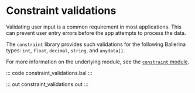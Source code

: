 # Constraint validations

Validating user input is a common requirement in most applications.  This can prevent user entry errors before the app attempts to process the data. 

The `constraint` library provides such validations for the following Ballerina types: `int`, `float`, `decimal`, `string`, and `anydata[]`.

For more information on the underlying module, see the [`constraint` module](https://lib.ballerina.io/ballerina/constraint/latest/).

::: code constraint_validations.bal :::

::: out constraint_validations.out :::
